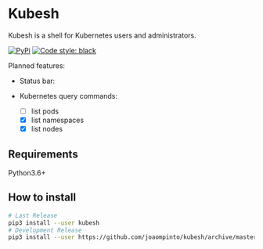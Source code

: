 # Kubesh
Kubesh is a shell for Kubernetes users and administrators.


[![PyPi](https://img.shields.io/pypi/v/kubesh.svg?style=flat-square)](https://pypi.python.org/pypi/kubesh)
[![Code style: black](https://img.shields.io/badge/code%20style-black-000000.svg?style=flat-square)](https://github.com/ambv/black)

Planned features:

- Status bar:

- Kubernetes query commands:
  - [ ] list pods
  - [X] list namespaces
  - [X] list nodes

## Requirements
Python3.6+

## How to install
```sh
# Last Release
pip3 install --user kubesh
# Development Release
pip3 install --user https://github.com/joaompinto/kubesh/archive/master.zip
```
